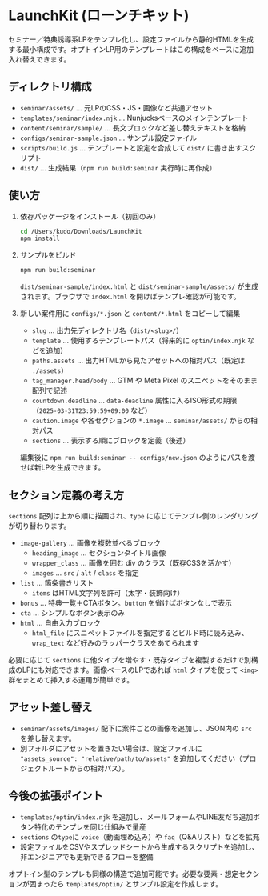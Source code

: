 # LaunchKit (ローンチキット)

セミナー／特典誘導系LPをテンプレ化し、設定ファイルから静的HTMLを生成する最小構成です。オプトインLP用のテンプレートはこの構成をベースに追加入れ替えできます。

## ディレクトリ構成

- `seminar/assets/` … 元LPのCSS・JS・画像など共通アセット
- `templates/seminar/index.njk` … Nunjucksベースのメインテンプレート
- `content/seminar/sample/` … 長文ブロックなど差し替えテキストを格納
- `configs/seminar-sample.json` … サンプル設定ファイル
- `scripts/build.js` … テンプレートと設定を合成して `dist/` に書き出すスクリプト
- `dist/` … 生成結果（`npm run build:seminar` 実行時に再作成）

## 使い方

1. 依存パッケージをインストール（初回のみ）

   ```bash
   cd /Users/kudo/Downloads/LaunchKit
   npm install
   ```

2. サンプルをビルド

   ```bash
   npm run build:seminar
   ```

   `dist/seminar-sample/index.html` と `dist/seminar-sample/assets/` が生成されます。ブラウザで `index.html` を開けばテンプレ確認が可能です。

3. 新しい案件用に `configs/*.json` と `content/*.html` をコピーして編集

   - `slug` … 出力先ディレクトリ名（`dist/<slug>/`）
   - `template` … 使用するテンプレートパス（将来的に `optin/index.njk` などを追加）
   - `paths.assets` … 出力HTMLから見たアセットへの相対パス（既定は `./assets`）
   - `tag_manager.head/body` … GTM や Meta Pixel のスニペットをそのまま配列で記述
   - `countdown.deadline` … `data-deadline` 属性に入るISO形式の期限（`2025-03-31T23:59:59+09:00` など）
   - `caution.image` や各セクションの `*.image` … `seminar/assets/` からの相対パス
   - `sections` … 表示する順にブロックを定義（後述）

   編集後に `npm run build:seminar -- configs/new.json` のようにパスを渡せば新LPを生成できます。

## セクション定義の考え方

`sections` 配列は上から順に描画され、`type` に応じてテンプレ側のレンダリングが切り替わります。

- `image-gallery` … 画像を複数並べるブロック
  - `heading_image` … セクションタイトル画像
  - `wrapper_class` … 画像を囲む div のクラス（既存CSSを活かす）
  - `images` … `src` / `alt` / `class` を指定
- `list` … 箇条書きリスト
  - `items` はHTML文字列を許可（太字・装飾向け）
- `bonus` … 特典一覧＋CTAボタン。`button` を省けばボタンなしで表示
- `cta` … シンプルなボタン表示のみ
- `html` … 自由入力ブロック
  - `html_file` にスニペットファイルを指定するとビルド時に読み込み、`wrap_text` など好みのラッパークラスをあてられます

必要に応じて `sections` に他タイプを増やす・既存タイプを複製するだけで別構成のLPにも対応できます。画像ベースのLPであれば `html` タイプを使って `<img>` 群をまとめて挿入する運用が簡単です。

## アセット差し替え

- `seminar/assets/images/` 配下に案件ごとの画像を追加し、JSON内の `src` を差し替えます。
- 別フォルダにアセットを置きたい場合は、設定ファイルに `"assets_source": "relative/path/to/assets"` を追加してください（プロジェクトルートからの相対パス）。

## 今後の拡張ポイント

- `templates/optin/index.njk` を追加し、メールフォームやLINE友だち追加ボタン特化のテンプレを同じ仕組みで量産
- `sections` の`type`に `voice`（動画埋め込み）や `faq`（Q&Aリスト）などを拡充
- 設定ファイルをCSVやスプレッドシートから生成するスクリプトを追加し、非エンジニアでも更新できるフローを整備

オプトイン型のテンプレも同様の構造で追加可能です。必要な要素・想定セクションが固まったら `templates/optin/` とサンプル設定を作成します。
